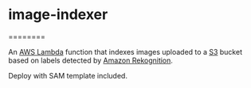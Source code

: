 # image-indexer
========

An [AWS Lambda](https://aws.amazon.com/lambda) function that indexes images 
uploaded to a [S3](https://aws.amazon.com/s3) bucket based on labels detected by
[Amazon Rekognition](https://aws.amazon.com/rekognition).

Deploy with SAM template included.
